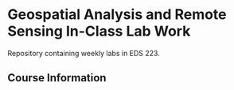 # Geospatial Analysis and Remote Sensing In-Class Lab Work
Repository containing weekly labs in EDS 223. 

## Course Information 
